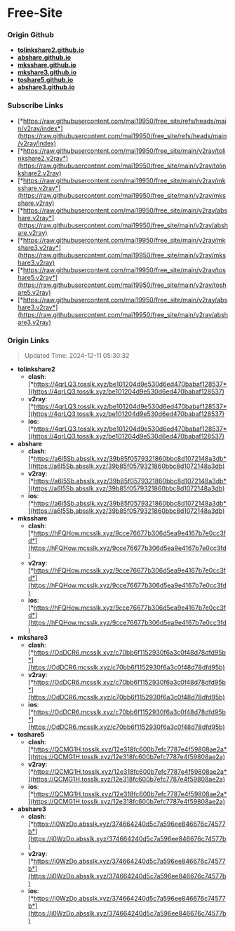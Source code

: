 # Free-Site

### Origin Github

- [**tolinkshare2.github.io**](https://github.com/tolinkshare2/tolinkshare2.github.io)
- [**abshare.github.io**](https://github.com/abshare/abshare.github.io)
- [**mksshare.github.io**](https://github.com/mksshare/mksshare.github.io)
- [**mkshare3.github.io**](https://github.com/mkshare3/mkshare3.github.io)
- [**toshare5.github.io**](https://github.com/toshare5/toshare5.github.io)
- [**abshare3.github.io**](https://github.com/abshare3/abshare3.github.io)

### Subscribe Links

- [*https://raw.githubusercontent.com/mai19950/free_site/refs/heads/main/v2ray/index*](https://raw.githubusercontent.com/mai19950/free_site/refs/heads/main/v2ray/index)
- [*https://raw.githubusercontent.com/mai19950/free_site/main/v2ray/tolinkshare2.v2ray*](https://raw.githubusercontent.com/mai19950/free_site/main/v2ray/tolinkshare2.v2ray)
- [*https://raw.githubusercontent.com/mai19950/free_site/main/v2ray/mksshare.v2ray*](https://raw.githubusercontent.com/mai19950/free_site/main/v2ray/mksshare.v2ray)
- [*https://raw.githubusercontent.com/mai19950/free_site/main/v2ray/abshare.v2ray*](https://raw.githubusercontent.com/mai19950/free_site/main/v2ray/abshare.v2ray)
- [*https://raw.githubusercontent.com/mai19950/free_site/main/v2ray/mkshare3.v2ray*](https://raw.githubusercontent.com/mai19950/free_site/main/v2ray/mkshare3.v2ray)
- [*https://raw.githubusercontent.com/mai19950/free_site/main/v2ray/toshare5.v2ray*](https://raw.githubusercontent.com/mai19950/free_site/main/v2ray/toshare5.v2ray)
- [*https://raw.githubusercontent.com/mai19950/free_site/main/v2ray/abshare3.v2ray*](https://raw.githubusercontent.com/mai19950/free_site/main/v2ray/abshare3.v2ray)

### Origin Links

> Updated Time: 2024-12-11 05:30:32

- **tolinkshare2**
  - **clash**: [*https://4qrLQ3.tosslk.xyz/be101204d9e530d6ed470babaf128537*](https://4qrLQ3.tosslk.xyz/be101204d9e530d6ed470babaf128537)
  - **v2ray**: [*https://4qrLQ3.tosslk.xyz/be101204d9e530d6ed470babaf128537*](https://4qrLQ3.tosslk.xyz/be101204d9e530d6ed470babaf128537)
  - **ios**: [*https://4qrLQ3.tosslk.xyz/be101204d9e530d6ed470babaf128537*](https://4qrLQ3.tosslk.xyz/be101204d9e530d6ed470babaf128537)
- **abshare**
  - **clash**: [*https://a6l5Sb.absslk.xyz/39b85f0579321860bbc8d1072148a3db*](https://a6l5Sb.absslk.xyz/39b85f0579321860bbc8d1072148a3db)
  - **v2ray**: [*https://a6l5Sb.absslk.xyz/39b85f0579321860bbc8d1072148a3db*](https://a6l5Sb.absslk.xyz/39b85f0579321860bbc8d1072148a3db)
  - **ios**: [*https://a6l5Sb.absslk.xyz/39b85f0579321860bbc8d1072148a3db*](https://a6l5Sb.absslk.xyz/39b85f0579321860bbc8d1072148a3db)
- **mksshare**
  - **clash**: [*https://hFQHow.mcsslk.xyz/9cce76677b306d5ea9e4167b7e0cc3fd*](https://hFQHow.mcsslk.xyz/9cce76677b306d5ea9e4167b7e0cc3fd)
  - **v2ray**: [*https://hFQHow.mcsslk.xyz/9cce76677b306d5ea9e4167b7e0cc3fd*](https://hFQHow.mcsslk.xyz/9cce76677b306d5ea9e4167b7e0cc3fd)
  - **ios**: [*https://hFQHow.mcsslk.xyz/9cce76677b306d5ea9e4167b7e0cc3fd*](https://hFQHow.mcsslk.xyz/9cce76677b306d5ea9e4167b7e0cc3fd)
- **mkshare3**
  - **clash**: [*https://OdDCR6.mcsslk.xyz/c70bb6f1152930f6a3c0f48d78dfd95b*](https://OdDCR6.mcsslk.xyz/c70bb6f1152930f6a3c0f48d78dfd95b)
  - **v2ray**: [*https://OdDCR6.mcsslk.xyz/c70bb6f1152930f6a3c0f48d78dfd95b*](https://OdDCR6.mcsslk.xyz/c70bb6f1152930f6a3c0f48d78dfd95b)
  - **ios**: [*https://OdDCR6.mcsslk.xyz/c70bb6f1152930f6a3c0f48d78dfd95b*](https://OdDCR6.mcsslk.xyz/c70bb6f1152930f6a3c0f48d78dfd95b)
- **toshare5**
  - **clash**: [*https://QCMG1H.tosslk.xyz/12e318fc600b7efc7787e4f59808ae2a*](https://QCMG1H.tosslk.xyz/12e318fc600b7efc7787e4f59808ae2a)
  - **v2ray**: [*https://QCMG1H.tosslk.xyz/12e318fc600b7efc7787e4f59808ae2a*](https://QCMG1H.tosslk.xyz/12e318fc600b7efc7787e4f59808ae2a)
  - **ios**: [*https://QCMG1H.tosslk.xyz/12e318fc600b7efc7787e4f59808ae2a*](https://QCMG1H.tosslk.xyz/12e318fc600b7efc7787e4f59808ae2a)
- **abshare3**
  - **clash**: [*https://i0WzDo.absslk.xyz/374664240d5c7a596ee846676c74577b*](https://i0WzDo.absslk.xyz/374664240d5c7a596ee846676c74577b)
  - **v2ray**: [*https://i0WzDo.absslk.xyz/374664240d5c7a596ee846676c74577b*](https://i0WzDo.absslk.xyz/374664240d5c7a596ee846676c74577b)
  - **ios**: [*https://i0WzDo.absslk.xyz/374664240d5c7a596ee846676c74577b*](https://i0WzDo.absslk.xyz/374664240d5c7a596ee846676c74577b)
